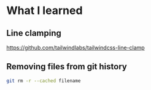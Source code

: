 # What I learned

## Line clamping

https://github.com/tailwindlabs/tailwindcss-line-clamp

## Removing files from git history 

```bash
git rm -r --cached filename
```